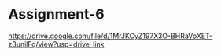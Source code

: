 # Assignment-6
https://drive.google.com/file/d/1MrJKCyZ197X3O-BHRaVoXET-z3unilFq/view?usp=drive_link
